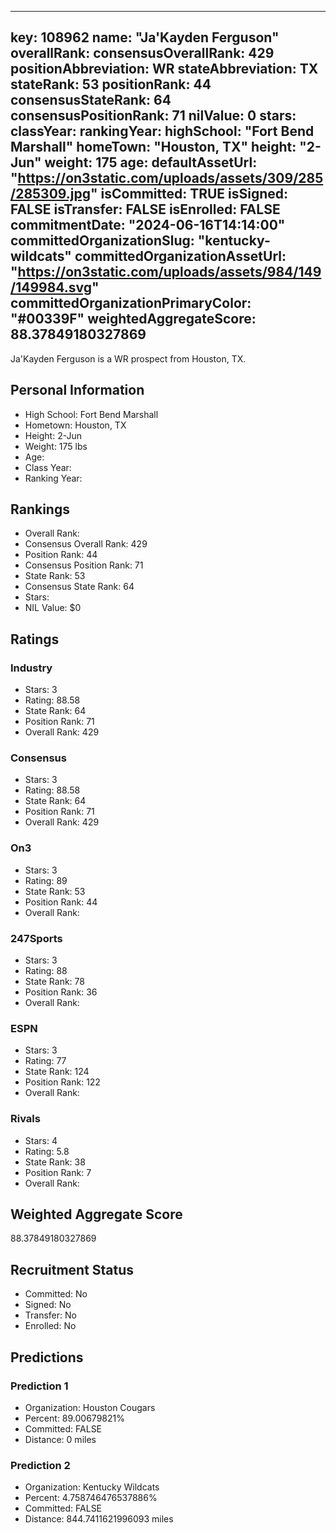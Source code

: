 ---
  key: 108962
  name: "Ja'Kayden Ferguson"
  overallRank: 
  consensusOverallRank: 429
  positionAbbreviation: WR
  stateAbbreviation: TX
  stateRank: 53
  positionRank: 44
  consensusStateRank: 64
  consensusPositionRank: 71
  nilValue: 0
  stars: 
  classYear: 
  rankingYear: 
  highSchool: "Fort Bend Marshall"
  homeTown: "Houston, TX"
  height: "2-Jun"
  weight: 175
  age: 
  defaultAssetUrl: "https://on3static.com/uploads/assets/309/285/285309.jpg"
  isCommitted: TRUE
  isSigned: FALSE
  isTransfer: FALSE
  isEnrolled: FALSE
  commitmentDate: "2024-06-16T14:14:00"
  committedOrganizationSlug: "kentucky-wildcats"
  committedOrganizationAssetUrl: "https://on3static.com/uploads/assets/984/149/149984.svg"
  committedOrganizationPrimaryColor: "#00339F"
  weightedAggregateScore: 88.37849180327869
  ---
  
  Ja'Kayden Ferguson is a WR prospect from Houston, TX.
  
  ## Personal Information
  - High School: Fort Bend Marshall
  - Hometown: Houston, TX
  - Height: 2-Jun
  - Weight: 175 lbs
  - Age: 
  - Class Year: 
  - Ranking Year: 
  
  ## Rankings
  - Overall Rank: 
  - Consensus Overall Rank: 429
  - Position Rank: 44
  - Consensus Position Rank: 71
  - State Rank: 53
  - Consensus State Rank: 64
  - Stars: 
  - NIL Value: $0
  
  ## Ratings
  
  ### Industry
  - Stars: 3
  - Rating: 88.58
  - State Rank: 64
  - Position Rank: 71
  - Overall Rank: 429
  
  ### Consensus
  - Stars: 3
  - Rating: 88.58
  - State Rank: 64
  - Position Rank: 71
  - Overall Rank: 429
  
  ### On3
  - Stars: 3
  - Rating: 89
  - State Rank: 53
  - Position Rank: 44
  - Overall Rank: 
  
  ### 247Sports
  - Stars: 3
  - Rating: 88
  - State Rank: 78
  - Position Rank: 36
  - Overall Rank: 
  
  ### ESPN
  - Stars: 3
  - Rating: 77
  - State Rank: 124
  - Position Rank: 122
  - Overall Rank: 
  
  ### Rivals
  - Stars: 4
  - Rating: 5.8
  - State Rank: 38
  - Position Rank: 7
  - Overall Rank: 
  
  ## Weighted Aggregate Score
  88.37849180327869
  
  ## Recruitment Status
  - Committed: No
  - Signed: No
  - Transfer: No
  - Enrolled: No
  
  
  
  ## Predictions
  
  ### Prediction 1
  - Organization: Houston Cougars
  - Percent: 89.00679821%
  - Committed: FALSE
  - Distance: 0 miles
  
  ### Prediction 2
  - Organization: Kentucky Wildcats
  - Percent: 4.758746476537886%
  - Committed: FALSE
  - Distance: 844.7411621996093 miles
  